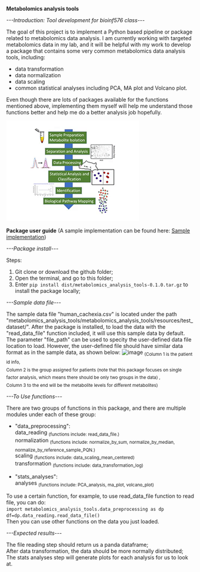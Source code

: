 **Metabolomics analysis tools**

*---Introduction: Tool development for bioinf576 class---*

The goal of this project is to implement a Python based pipeline or package related to metabolomics data analysis. I am currently working with targeted metabolomics data in my lab, and it will be helpful with my work to develop a package that contains some very common metabolomics data analysis tools, including:
* data transformation
* data normalization
* data scaling
* common statistical analyses including PCA, MA plot and Volcano plot. 

Even though there are lots of packages available for the functions mentioned above, implementing them myself will help me understand those functions better and help me do a better analysis job hopefully.  

![metabolomics analysis workflow](metabolomics_analysis_tools/resources/images/mwf.gif)

**Package user guide** (A sample implementation can be found here: [Sample implementation](metabolomics_analysis_tools/tutorials/tutorial.pdf))

*---Package install---*

Steps:
1. Git clone or download the github folder;
2. Open the terminal, and go to this folder;
3. Enter `pip install dist/metabolomics_analysis_tools-0.1.0.tar.gz` to install the package locally;


*---Sample data file---*

The sample data file "human_cachexia.csv" is located under the path "metabolomics_analysis_tools/metabolomics_analysis_tools/resources/test_dataset/". After the package is installed, to load the data with the "read_data_file" function included, it will use this sample data by default. The parameter "file_path" can be used to specity the user-defined data file location to load. However, the user-defined file should have similar data format as in the sample data, as shown below:
<img width="1157" alt="image" src="https://user-images.githubusercontent.com/72659448/227754357-40e8be65-129d-47c1-b3ac-dbd6f3202eaf.png">
<sub> (Column 1 is the patient id info,\
Column 2 is the group assigned for patients (note that this package focuses on single factor analysis, which means there should be only two groups in the data) ,\
Column 3 to the end will be the metabolite levels for different metabolites) </sub>


*---To Use functions---*

There are two groups of functions in this package, and there are multiple modules under each of these group:
* "data_preprocessing": \
  data_reading <sub>(functions include: read_data_file.)</sub>\
  normalization <sub>(functions include: normalize_by_sum, normalize_by_median, normalize_by_reference_sample_PQN.)</sub>\
  scaling <sub>(functions include: data_scaling_mean_centered)</sub>\
  transformation <sub>(functions include: data_transformation_log)</sub>
  
* "stats_analyses": \
  analyses <sub>(functions include: PCA_analysis, ma_plot, volcano_plot)</sub>

To use a certain function, for example, to use read_data_file function to read file, you can do: \
`import metabolomics_analysis_tools.data_preprocessing as dp` \
`df=dp.data_reading.read_data_file()`\
Then you can use other functions on the data you just loaded.


*---Expected results---*

The file reading step should return us a panda dataframe; \
After data transformation, the data should be more normally distributed; \
The stats analyses step will generate plots for each analysis for us to look at.

